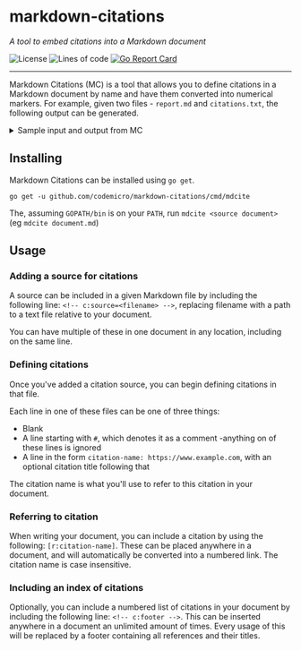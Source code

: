 # markdown-citations

*A tool to embed citations into a Markdown document*

![License](https://img.shields.io/github/license/codemicro/markdown-citations) ![Lines of code](https://img.shields.io/tokei/lines/github/codemicro/markdown-citations) [![Go Report Card](https://goreportcard.com/badge/github.com/codemicro/markdown-citations)](https://goreportcard.com/report/github.com/codemicro/markdown-citations)

---

Markdown Citations (MC) is a tool that allows you to define citations in a Markdown document by name and have them converted into numerical markers. For example, given two files - `report.md` and `citations.txt`, the following output can be generated.

<details><summary>Sample input and output from MC</summary>

#### `report.md`

```markdown
<!-- c:source=citations.txt -->

# Hello!

    This is a statement. Statements can be classified based on their purpose[r:wikip-statement].

Statement can also refer to a part of an imperative programming language that expresses an action to be carried out[r:statement-cs].

## References

<!-- c:footer -->
```

#### `citations.txt`

```
wikip-statement: https://en.wikipedia.org/wiki/Statement
statement-cs: https://www.webopedia.com/definitions/statement/ What is Statement? | Webopedia
```

#### `report.gen.md` (generated by MC)

```markdown
# Hello!

This is a statement. Statements can be classified based on their purpose[[1]](https://en.wikipedia.org/wiki/Statement).

Statement can also refer to a part of an imperative programming language that expresses an action to be carried out[[2]](https://www.webopedia.com/definitions/statement/).

## References

1: [https://en.wikipedia.org/wiki/Statement](https://en.wikipedia.org/wiki/Statement)
2: What is Statement? | Webopedia - [https://www.webopedia.com/definitions/statement/](https://www.webopedia.com/definitions/statement/)
```

</details>

## Installing

Markdown Citations can be installed using `go get`.

```
go get -u github.com/codemicro/markdown-citations/cmd/mdcite
```

The, assuming `GOPATH/bin` is on your `PATH`, run `mdcite <source document>` (eg `mdcite document.md`)

## Usage

### Adding a source for citations

A source can be included in a given Markdown file by including the following line: `<!-- c:source=<filename> -->`, replacing filename with a path to a text file relative to your document.

You can have multiple of these in one document in any location, including on the same line.

### Defining citations

Once you've added a citation source, you can begin defining citations in that file.

Each line in one of these files can be one of three things:

* Blank
* A line starting with `#`, which denotes it as a comment -anything on of these lines is ignored
* A line in the form `citation-name: https://www.example.com`, with an optional citation title following that

The citation name is what you'll use to refer to this citation in your document.

### Referring to citation

When writing your document, you can include a citation by using the following: `[r:citation-name]`. These can be placed anywhere in a document, and will automatically be converted into a numbered link. The citation name is case insensitive.

### Including an index of citations

Optionally, you can include a numbered list of citations in your document by including the following line: `<!-- c:footer -->`. This can be inserted anywhere in a document an unlimited amount of times. Every usage of this will be replaced by a footer containing all references and their titles.
